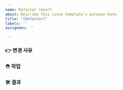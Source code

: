 ```yaml
---
name: Refactor report
about: Describe this issue template's purpose here.
title: "[Refactor]"
labels: ''
assignees: ''

---
```


### 👉 변경 사유

### ⛑️ 작업

### 🛠️ 결과
